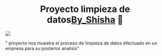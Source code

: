 
<div align="center">
<h1 align="center">Proyecto limpieza de datos<a href="https://aristi.dev](https://linktr.ee/Mauricio_Viamont)">By_Shisha</a> 🍪 </h1>
</div>
<img src= "https://imgur.com/H7XX0ld.png">

" proyecto nos muestra el proceso de limpieza de datos efectuado en un empresa para su posterior analisis"
